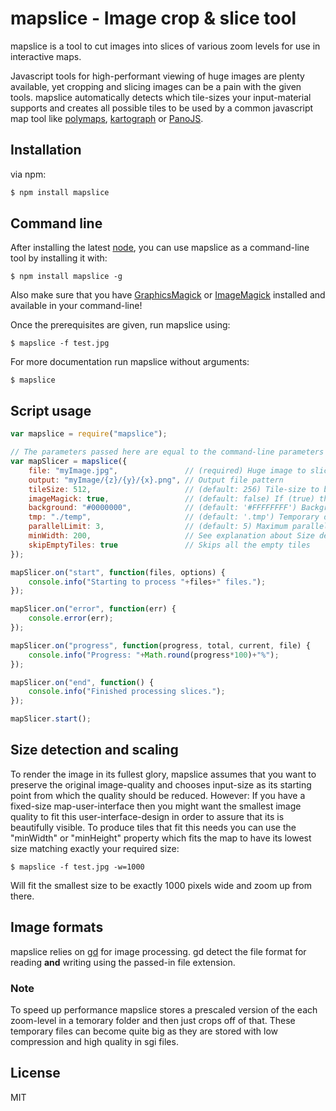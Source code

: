 # mapslice - Image crop & slice tool

mapslice is a tool to cut images into slices of various zoom levels for use in interactive maps.

Javascript tools for high-performant viewing of huge images are plenty available, yet cropping and slicing images can be a pain with the given tools.
mapslice automatically detects which tile-sizes your input-material supports and creates all possible tiles to be used by a common javascript map tool
like [polymaps](http://polymaps.org/), [kartograph](http://kartograph.org/) or [PanoJS](http://www.dimin.net/software/panojs/).

## Installation

via npm:

```bash
$ npm install mapslice
```

## Command line

After installing the latest [node](http://nodejs.org/), you can use mapslice as a command-line tool by installing it with:

```console
$ npm install mapslice -g
```

Also make sure that you have [GraphicsMagick](http://www.graphicsmagick.org/README.html) or [ImageMagick](http://www.imagemagick.org/script/binary-releases.php) installed and available in your command-line!

Once the prerequisites are given, run mapslice using:

```console
$ mapslice -f test.jpg
```

For more documentation run mapslice without arguments:

```console
$ mapslice
```


## Script usage

```JavaScript
var mapslice = require("mapslice");

// The parameters passed here are equal to the command-line parameters
var mapSlicer = mapslice({
    file: "myImage.jpg",               // (required) Huge image to slice
    output: "myImage/{z}/{y}/{x}.png", // Output file pattern
    tileSize: 512,                     // (default: 256) Tile-size to be used
    imageMagick: true,                 // (default: false) If (true) then use ImageMagick instead of GraphicsMagick
    background: "#0000000",            // (default: '#FFFFFFFF') Background color to be used for the tiles. More: http://ow.ly/rsluD
    tmp: "./temp",                     // (default: '.tmp') Temporary directory to be used to store helper files
    parallelLimit: 3,                  // (default: 5) Maximum parallel tasks to be run at the same time (warning: processes can consume a lot of memory!)
    minWidth: 200,                     // See explanation about Size detection below
    skipEmptyTiles: true               // Skips all the empty tiles
});

mapSlicer.on("start", function(files, options) {
    console.info("Starting to process "+files+" files.");
});

mapSlicer.on("error", function(err) {
    console.error(err);
});

mapSlicer.on("progress", function(progress, total, current, file) {
    console.info("Progress: "+Math.round(progress*100)+"%");
});

mapSlicer.on("end", function() {
    console.info("Finished processing slices.");
});

mapSlicer.start();
```

## Size detection and scaling

To render the image in its fullest glory, mapslice assumes that you want to preserve the original image-quality and chooses input-size as its starting point from which the quality should be reduced. However: If you have a fixed-size map-user-interface then you might want the smallest image quality to fit this user-interface-design in order to assure that its is beautifully visible. To produce tiles that fit this needs you can use the "minWidth" or "minHeight" property which fits the map to have its lowest size matching exactly your required size:

```console
$ mapslice -f test.jpg -w=1000
```

Will fit the smallest size to be exactly 1000 pixels wide and zoom up from there.

## Image formats

mapslice relies on [gd](https://github.com/mikesmullin/node-gd) for image processing. gd detect the file format for reading **and** writing using the passed-in file extension.

### Note

To speed up performance mapslice stores a prescaled version of the each zoom-level in a temorary folder and then just crops off of that. These temporary files can become quite big as they are stored with low compression and high quality in sgi files.

## License

MIT



